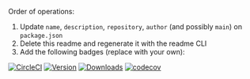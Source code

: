 Order of operations:

1. Update `name`, `description`, `repository`, `author` (and possibly `main`) on `package.json`
2. Delete this readme and regenerate it with the readme CLI
3. Add the following badges (replace with your own):

[![CircleCI](https://circleci.com/gh/JaneJeon/node-library-template/tree/master.svg?style=shield)](https://circleci.com/gh/JaneJeon/skip-ci/tree/master)
[![Version](https://img.shields.io/npm/v/objection-hashid)](https://www.npmjs.com/package/objection-hashid)
[![Downloads](https://img.shields.io/npm/dt/objection-hashid)](https://www.npmjs.com/package/objection-hashid)
[![codecov](https://codecov.io/gh/JaneJeon/node-library-template/branch/master/graph/badge.svg?token=ZGSKCMMEYI)](https://codecov.io/gh/JaneJeon/node-library-template)
